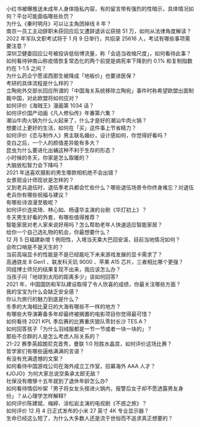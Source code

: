 小红书被曝推送未成年人身体隐私内容，有的留言带有强烈的性暗示，具体情况如何？平台可能面临哪些处罚？  
为什么《秦时明月》可以让主角团掉线 8 年？  
南京一员工主动辞职未获回应后又遭辞退诉讼获赔 51 万，如何从法律角度解读？  
2022 年军队文职考试将于 1 月 9 日举行，共招录 25616 人，考试有哪些事项需要注意？  
深圳卫健委回应公号被投诉低俗博流量，称「会适当收缩尺度」，如何看待此事？  
如何看待钟南山称疫情恢复常态化的两个前提是病死率下降到约 0.1% 和复制指数约在 1-1.5 之间？  
为什么药企宁愿诺西那生被降成「地板价」也要进医保？  
考研的具体流程是什么样的？  
立陶宛外交部长回应所谓的「中国海关系统移除立陶宛」事件时称希望欧盟出面制裁中国，对此欧盟将如何应对？  
如何评价《海贼王》漫画第 1034 话？  
如何评价国产动画《凡人修仙传》年番第六集？  
潮汕牛肉火锅为什么火起来了，什么才是好的潮汕牛肉火锅？  
想要过上更好的生活，如何在「买」这件事上节省精力？  
如何评价《恋与制作人》男主联名婚纱，设计感如何，你觉得好看吗？  
变白之后，一个人的颜值差异能有多大？  
昆虫为什么要进化出蛹这种不利于生存的形态？  
小时候的冬天，你家是怎么取暖的？  
大脑放松智力会下降吗？  
2021 年送喜欢摄影的男生哪款相机绝不会出错？  
女景观设计师现状是怎样的？  
又到老兵退伍时，退伍季老兵都会忙些什么？哪些退伍场景令你终身难忘？对退伍老兵你有哪些祝福与建议？  
有哪些诗浪漫至极呢？  
如何评价连奕琦、林心如、杨谨华主演的台剧《华灯初上》？  
冬天男生好看的外套，有哪些值得推荐？  
智能家居对老人家来说好用吗？怎么帮助老年人快速适应智能家居？  
给你一个自己选礼物的机会，你最想要什么？  
12 月 5 日福建新增 1 例阳性，入境当天乘大巴回安溪，目前当地情况如何？  
会吹口哨是不是天生的？  
当前高端显卡的性能是不是已经能吃下未来游戏发展的显卡需求了？  
高通骁龙 8 Gen1 、联发科天玑 9000 、苹果 A15 芯片，三者相比哪个更强？  
同组博士师兄的结果复现不出来，我应该怎么办？  
当孩子问「地球到太阳的距离多少」该如何回答?  
2021 年，中国国防和军队建设取得了令人欣喜的成绩，你最关注哪些方面？  
我的宝宝为什么会缺乏安全感？  
你认为旅行的魅力到底是什么？  
冬季的大海相比夏日的大海有哪些不一样的地方？  
有哪些大导演筹备多年却最终被搁置的电影项目你觉得最可惜？  
如何看待 2021 KPL 季后赛的比赛重庆狼队零封长沙 TES.A？  
如何回答孩子「为什么羽绒服都是一节一节或者一块一块的」？  
那些不合群的人是怎么考虑人际关系的？  
21-22 赛季英超朗尼克首秀，曼联 1:0 险胜水晶宫，如何评价这场比赛？  
哲学家们有哪些逼格满满的言语？  
有没有充满遗憾的文案？  
如何看待中国游戏公司在海外成立工作室，招募海外 AAA 人才？  
《JOJO》为何大家总说空条承太郎无敌？  
社保没有缴够十五年就到了退休年龄怎么办?  
如何看待情侣吵架「男子将女友头按进火锅内，报警后女子却不愿透露男友身份」？从心理学怎样解释?  
如何评价陈建斌、梅婷、涂松岩主演的电视剧《不惑之旅》？  
如何评价 12 月 4 日正式发布的小米 27 英寸 4K 专业显示器？  
生命已经这么短了，为什么大多数人还是流于世俗而不追求真正想要的？  
